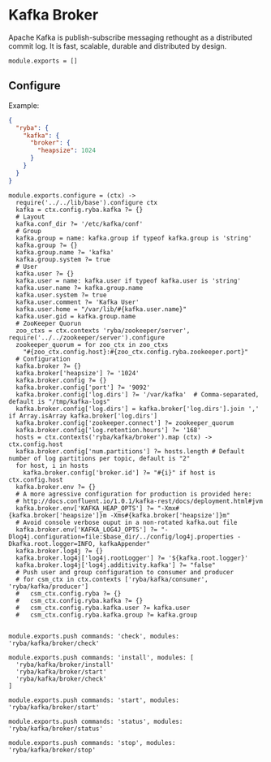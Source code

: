 
# Kafka Broker

Apache Kafka is publish-subscribe messaging rethought as a distributed commit
log. It is fast, scalable, durable and distributed by design.

    module.exports = []

## Configure
Example:

```json
{
  "ryba": {
    "kafka": {
      "broker": {
        "heapsize": 1024
      }
    }
  }
}
```

    module.exports.configure = (ctx) ->
      require('../../lib/base').configure ctx
      kafka = ctx.config.ryba.kafka ?= {}
      # Layout
      kafka.conf_dir ?= '/etc/kafka/conf'
      # Group
      kafka.group = name: kafka.group if typeof kafka.group is 'string'
      kafka.group ?= {}
      kafka.group.name ?= 'kafka'
      kafka.group.system ?= true
      # User
      kafka.user ?= {}
      kafka.user = name: kafka.user if typeof kafka.user is 'string'
      kafka.user.name ?= kafka.group.name
      kafka.user.system ?= true
      kafka.user.comment ?= 'Kafka User'
      kafka.user.home = "/var/lib/#{kafka.user.name}"
      kafka.user.gid = kafka.group.name
      # ZooKeeper Quorun
      zoo_ctxs = ctx.contexts 'ryba/zookeeper/server', require('../../zookeeper/server').configure
      zookeeper_quorum = for zoo_ctx in zoo_ctxs
        "#{zoo_ctx.config.host}:#{zoo_ctx.config.ryba.zookeeper.port}"
      # Configuration
      kafka.broker ?= {}
      kafka.broker['heapsize'] ?= '1024'
      kafka.broker.config ?= {}
      kafka.broker.config['port'] ?= '9092'
      kafka.broker.config['log.dirs'] ?= '/var/kafka'  # Comma-separated, default is "/tmp/kafka-logs"
      kafka.broker.config['log.dirs'] = kafka.broker['log.dirs'].join ',' if Array.isArray kafka.broker['log.dirs']
      kafka.broker.config['zookeeper.connect'] ?= zookeeper_quorum
      kafka.broker.config['log.retention.hours'] ?= '168'
      hosts = ctx.contexts('ryba/kafka/broker').map (ctx) -> ctx.config.host
      kafka.broker.config['num.partitions'] ?= hosts.length # Default number of log partitions per topic, default is "2"
      for host, i in hosts
        kafka.broker.config['broker.id'] ?= "#{i}" if host is ctx.config.host
      kafka.broker.env ?= {}
      # A more agressive configuration for production is provided here:
      # http://docs.confluent.io/1.0.1/kafka-rest/docs/deployment.html#jvm
      kafka.broker.env['KAFKA_HEAP_OPTS'] ?= "-Xmx#{kafka.broker['heapsize']}m -Xms#{kafka.broker['heapsize']}m"
      # Avoid console verbose ouput in a non-rotated kafka.out file
      kafka.broker.env['KAFKA_LOG4J_OPTS'] ?= "-Dlog4j.configuration=file:$base_dir/../config/log4j.properties -Dkafka.root.logger=INFO, kafkaAppender"
      kafka.broker.log4j ?= {}
      kafka.broker.log4j['log4j.rootLogger'] ?= '${kafka.root.logger}'
      kafka.broker.log4j['log4j.additivity.kafka'] ?= "false"
      # Push user and group configuration to consumer and producer
      # for csm_ctx in ctx.contexts ['ryba/kafka/consumer', 'ryba/kafka/producer']
      #   csm_ctx.config.ryba ?= {}
      #   csm_ctx.config.ryba.kafka ?= {}
      #   csm_ctx.config.ryba.kafka.user ?= kafka.user
      #   csm_ctx.config.ryba.kafka.group ?= kafka.group


    module.exports.push commands: 'check', modules: 'ryba/kafka/broker/check'

    module.exports.push commands: 'install', modules: [
      'ryba/kafka/broker/install'
      'ryba/kafka/broker/start'
      'ryba/kafka/broker/check'
    ]

    module.exports.push commands: 'start', modules: 'ryba/kafka/broker/start'

    module.exports.push commands: 'status', modules: 'ryba/kafka/broker/status'

    module.exports.push commands: 'stop', modules: 'ryba/kafka/broker/stop'
